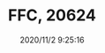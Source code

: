 ﻿---
layout: post 
title: FFC, 20624
tags: FFC
categories: wire-harness
overview: 
series: FFC
part_number: 8-20624-000
thumb_img: static/202011/474-thumb-20201102172559.jpg
image: static/202011/474-20201102172559.jpg
date: 2020/11/2 9:25:16
---



